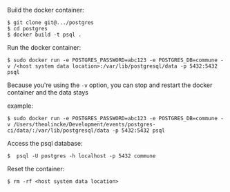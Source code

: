 Build the docker container:
```
$ git clone git@.../postgres
$ cd postgres
$ docker build -t psql .
```

Run the docker container:
```
$ sudo docker run -e POSTGRES_PASSWORD=abc123 -e POSTGRES_DB=commune -v /<host system data location>:/var/lib/postgresql/data -p 5432:5432 psql
```
Because you're using the `-v` option, you can stop and restart the docker container and the data stays

example:
```
$ sudo docker run -e POSTGRES_PASSWORD=abc123 -e POSTGRES_DB=commune -v /Users/theolincke/Development/events/postgres-ci/data/:/var/lib/postgresql/data -p 5432:5432 psql
```

Access the psql database:
```
$  psql -U postgres -h localhost -p 5432 commune
```

Reset the container:
```
$ rm -rf <host system data location>
```
